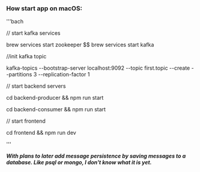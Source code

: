 ### How start app on macOS:

'''bach

// start kafka services

brew services start zookeeper $$ brew services start kafka

//init kafka topic

kafka-topics --bootstrap-server localhost:9092 --topic first.topic --create --partitions 3 --replication-factor 1

// start backend servers

cd backend-producer && npm run start

cd backend-consumer && npm run start

// start frontend 

cd frontend && npm run dev

'''

***With plans to later add message persistence by saving messages to a database. Like psql or mongo, I don't know what it is yet.***
